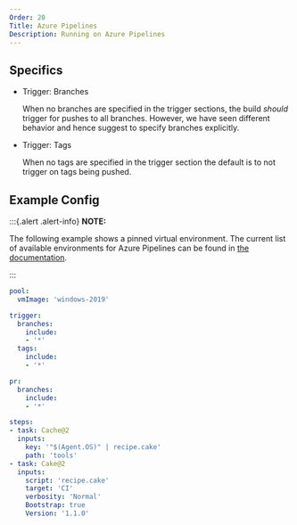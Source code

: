 ```yaml
---
Order: 20
Title: Azure Pipelines
Description: Running on Azure Pipelines
---
```


## Specifics

* Trigger: Branches

  When no branches are specified in the trigger sections, the build *should* trigger for pushes to all branches.
  However, we have seen different behavior and hence suggest to specify branches explicitly.

* Trigger: Tags

  When no tags are specified in the trigger section the default is to not trigger on tags being pushed.

## Example Config

:::{.alert .alert-info}
**NOTE:**

The following example shows a pinned virtual environment.
The current list of available environments for Azure Pipelines can be found in 
[the documentation](https://docs.microsoft.com/en-us/azure/devops/pipelines/agents/hosted?view=azure-devops&tabs=yaml#software).

:::

```yaml
pool:
  vmImage: 'windows-2019'

trigger:
  branches:
    include:
    - '*'
  tags:
    include:
    - '*'

pr:
  branches:
    include:
    - '*'

steps:
- task: Cache@2
  inputs:
    key: '"$(Agent.OS)" | recipe.cake'
    path: 'tools'
- task: Cake@2
  inputs:
    script: 'recipe.cake'
    target: 'CI'
    verbosity: 'Normal'
    Bootstrap: true
    Version: '1.1.0'
```
